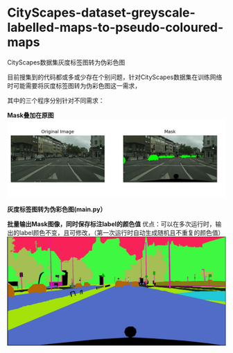 # CityScapes-dataset-greyscale-labelled-maps-to-pseudo-coloured-maps
CityScapes数据集灰度标签图转为伪彩色图


目前搜集到的代码都或多或少存在个别问题，针对CityScapes数据集在训练网络时可能需要将灰度标签图转为伪彩色图这一需求，

其中的三个程序分别针对不同需求：


**Mask叠加在原图**
![Mask叠加在原图](https://github.com/thePOET8/CityScapes-dataset-greyscale-labelled-maps-to-pseudo-coloured-maps/blob/main/README.assets/Mask%E5%8F%A0%E5%8A%A0%E5%9C%A8%E5%8E%9F%E5%9B%BE.jpg)



**灰度标签图转为伪彩色图(main.py）**



**批量输出Mask图像，同时保存标注label的颜色值**
优点：可以在多次运行时，输出的label颜色不变，且可修改，（第一次运行时自动生成随机且不重复的颜色值）
![批量输出Mask图像](https://github.com/thePOET8/CityScapes-dataset-greyscale-labelled-maps-to-pseudo-coloured-maps/blob/main/README.assets/Mask.jpg)

